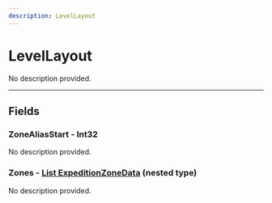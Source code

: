 ```yaml
---
description: LevelLayout
---
```


# LevelLayout

No description provided.

***

## Fields

### ZoneAliasStart - Int32

No description provided.

### Zones - [List ExpeditionZoneData](../nested-types/ExpeditionZoneData.md) (nested type)

No description provided.
